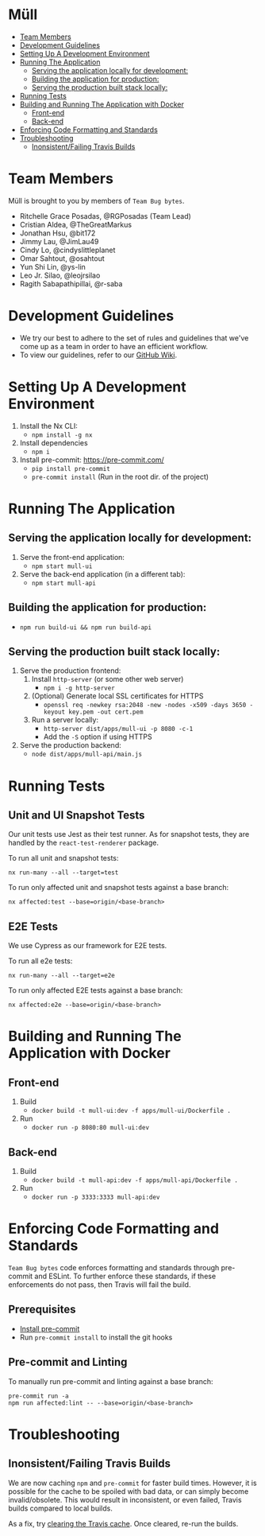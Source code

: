 # Müll

- [Team Members](#team-members)
- [Development Guidelines](#development-guidelines)
- [Setting Up A Development Environment](#setting-up-a-development-environment)
- [Running The Application](#running-the-application)
  - [Serving the application locally for development:](#serving-the-application-locally-for-development)
  - [Building the application for production:](#building-the-application-for-production)
  - [Serving the production built stack locally:](#serving-the-production-built-stack-locally)
- [Running Tests](#running-tests)
- [Building and Running The Application with Docker](#building-and-running-the-application-with-docker)
  - [Front-end](#front-end)
  - [Back-end](#back-end)
- [Enforcing Code Formatting and Standards](#enforcing-code-formatting-and-standards)
- [Troubleshooting](#troubleshooting)
  - [Inonsistent/Failing Travis Builds](#inonsistentfailing-travis-builds)

# Team Members

Müll is brought to you by members of `Team Bug bytes`.

- Ritchelle Grace Posadas, @RGPosadas (Team Lead)
- Cristian Aldea, @TheGreatMarkus
- Jonathan Hsu, @bit172
- Jimmy Lau, @JimLau49
- Cindy Lo, @cindyslittleplanet
- Omar Sahtout, @osahtout
- Yun Shi Lin, @ys-lin
- Leo Jr. Silao, @leojrsilao
- Ragith Sabapathipillai, @r-saba

# Development Guidelines

- We try our best to adhere to the set of rules and guidelines that we've come up as a team in order to have an efficient workflow.
- To view our guidelines, refer to our [GitHub Wiki](https://github.com/RGPosadas/Mull/wiki).

# Setting Up A Development Environment

1. Install the Nx CLI:
   - `npm install -g nx`
2. Install dependencies
   - `npm i`
3. Install pre-commit: https://pre-commit.com/
   - `pip install pre-commit`
   - `pre-commit install` (Run in the root dir. of the project)

# Running The Application

## Serving the application locally for development:

1. Serve the front-end application:
   - `npm start mull-ui`
2. Serve the back-end application (in a different tab):
   - `npm start mull-api`

## Building the application for production:

- `npm run build-ui && npm run build-api`

## Serving the production built stack locally:

1. Serve the production frontend:
   1. Install `http-server` (or some other web server)
      - `npm i -g http-server`
   2. (Optional) Generate local SSL certificates for HTTPS
      - `openssl req -newkey rsa:2048 -new -nodes -x509 -days 3650 -keyout key.pem -out cert.pem`
   3. Run a server locally:
      - `http-server dist/apps/mull-ui -p 8080 -c-1`
      - Add the `-S` option if using HTTPS
2. Serve the production backend:
   - `node dist/apps/mull-api/main.js`

# Running Tests

## Unit and UI Snapshot Tests

Our unit tests use Jest as their test runner. As for snapshot tests, they are handled by the `react-test-renderer` package.

To run all unit and snapshot tests:

```
nx run-many --all --target=test
```

To run only affected unit and snapshot tests against a base branch:

```
nx affected:test --base=origin/<base-branch>
```

## E2E Tests

We use Cypress as our framework for E2E tests.

To run all e2e tests:

```
nx run-many --all --target=e2e
```

To run only affected E2E tests against a base branch:

```
nx affected:e2e --base=origin/<base-branch>
```

# Building and Running The Application with Docker

## Front-end

1. Build
   - `docker build -t mull-ui:dev -f apps/mull-ui/Dockerfile .`
2. Run
   - `docker run -p 8080:80 mull-ui:dev`

## Back-end

1. Build
   - `docker build -t mull-api:dev -f apps/mull-api/Dockerfile .`
2. Run
   - `docker run -p 3333:3333 mull-api:dev`

# Enforcing Code Formatting and Standards

`Team Bug bytes` code enforces formatting and standards through pre-commit and ESLint. To further enforce these standards, if these enforcements do not pass, then Travis will fail the build.

## Prerequisites

- [Install pre-commit](https://pre-commit.com/#install)
- Run `pre-commit install` to install the git hooks

## Pre-commit and Linting

To manually run pre-commit and linting against a base branch:

```
pre-commit run -a
npm run affected:lint -- --base=origin/<base-branch>
```

# Troubleshooting

## Inonsistent/Failing Travis Builds

We are now caching `npm` and `pre-commit` for faster build times. However, it is possible for the cache to be spoiled with bad data, or can simply become invalid/obsolete. This would result in inconsistent, or even failed, Travis builds compared to local builds.

As a fix, try [clearing the Travis cache](https://docs.travis-ci.com/user/caching/#clearing-caches). Once cleared, re-run the builds.
